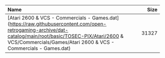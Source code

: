 |Name|Size|
|:---|---:|
|[Atari 2600 & VCS - Commercials - Games.dat](https://raw.githubusercontent.com/open-retrogaming-archive/dat-catalog/main/root/basic/TOSEC-PIX/Atari/2600 & VCS/Commercials/Games/Atari 2600 & VCS - Commercials - Games.dat)|31327|
